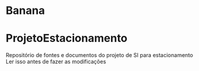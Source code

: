 # Banana
# ProjetoEstacionamento
Repositório de fontes e documentos do projeto de SI para estacionamento
Ler isso antes de fazer as modificações

